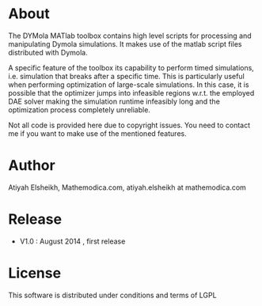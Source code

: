 About
=====

The DYMola MATlab toolbox contains high level scripts for processing and manipulating Dymola simulations. It makes use of the matlab script files distributed with Dymola. 

A specific feature of the toolbox its capability to perform timed simulations, i.e. simulation that breaks after a specific time. This is particularly useful when performing optimization of large-scale simulations. In this case, it is possible that the optimizer jumps into infeasible regions w.r.t. the employed DAE solver making the simulation runtime infeasibly long and the optimization process completely unreliable.    

Not all code is provided here due to copyright issues. You need to contact me if you want to make use of the mentioned features.

Author
=======

Atiyah Elsheikh, Mathemodica.com, atiyah.elsheikh at mathemodica.com


Release 
=======
   * V1.0 : August 2014 , first release 

  
License
=======

This software is distributed under conditions and terms of LGPL
